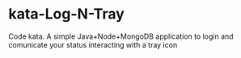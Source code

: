 # kata-Log-N-Tray
Code kata. A simple Java+Node+MongoDB application to login and comunicate your status interacting with a tray icon
